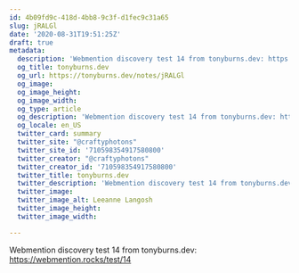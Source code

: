 ```yaml
---
id: 4b09fd9c-418d-4bb8-9c3f-d1fec9c31a65
slug: jRALGl
date: '2020-08-31T19:51:25Z'
draft: true
metadata:
  description: 'Webmention discovery test 14 from tonyburns.dev: https://webmention.rocks/test/14 '
  og_title: tonyburns.dev
  og_url: https://tonyburns.dev/notes/jRALGl
  og_image: 
  og_image_height: 
  og_image_width: 
  og_type: article
  og_description: 'Webmention discovery test 14 from tonyburns.dev: https://webmention.rocks/test/14 '
  og_locale: en_US
  twitter_card: summary
  twitter_site: "@craftyphotons"
  twitter_site_id: '710598354917580800'
  twitter_creator: "@craftyphotons"
  twitter_creator_id: '710598354917580800'
  twitter_title: tonyburns.dev
  twitter_description: 'Webmention discovery test 14 from tonyburns.dev: https://webmention.rocks/test/14 '
  twitter_image: 
  twitter_image_alt: Leeanne Langosh
  twitter_image_height: 
  twitter_image_width: 

---
```


Webmention discovery test 14 from tonyburns.dev: https://webmention.rocks/test/14
